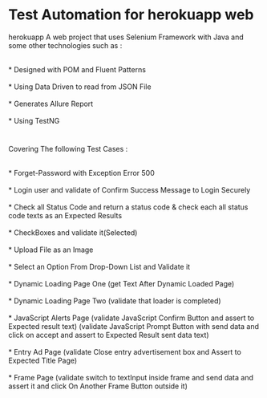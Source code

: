 <h1> Test Automation for herokuapp web </h1> 

<p>herokuapp A web project that uses Selenium Framework with Java and some other technologies such as :</p> 


<br>* Designed with POM and Fluent Patterns</br>
<br>* Using Data Driven to read from JSON File</br>
<br>* Generates Allure Report</br>
<br>* Using TestNG</br>
<h1></h1>

<p>Covering The following Test Cases :</p>


<br>* Forget-Password with Exception Error 500</br> 
<br>* Login user and validate of Confirm Success Message to Login Securely</br> 
<br>* Check all Status Code and return a status code & check each all status code texts as an Expected Results</br>
<br>* CheckBoxes and validate it(Selected)</br>
<br>* Upload File as an Image</br>
<br>* Select an Option From Drop-Down List and Validate it</br>
<br>* Dynamic Loading Page One (get Text After Dynamic Loaded Page)</br>
<br>* Dynamic Loading Page Two (validate that loader is completed)</br>
<br>* JavaScript Alerts Page (validate JavaScript Confirm Button and assert to Expected result text)
(validate JavaScript Prompt Button with send data and click on accept and assert to Expected Result sent data text)</br>
<br>* Entry Ad Page (validate Close entry advertisement box and Assert to Expected Title Page)</br>
<br>* Frame Page (validate switch to textInput inside frame and send data and assert it and click On Another Frame Button outside it)</br>